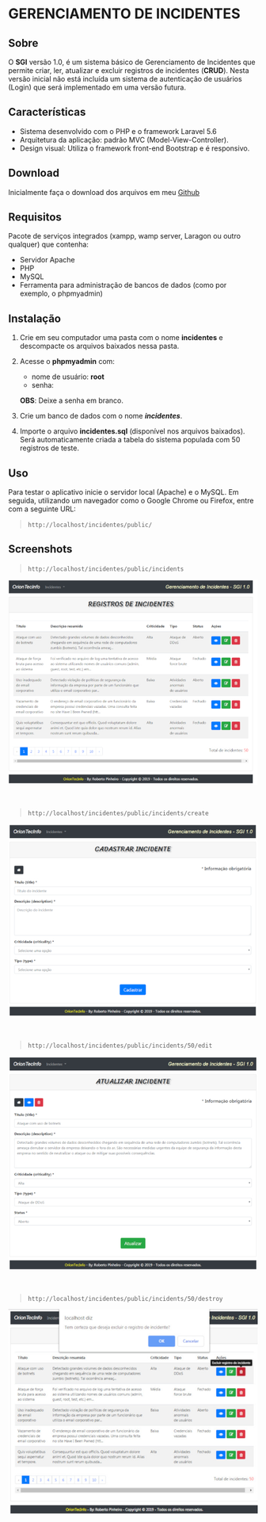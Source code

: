 # GERENCIAMENTO DE INCIDENTES

## Sobre

O **SGI** versão 1.0, é um sistema básico de Gerenciamento de Incidentes que permite criar, ler, atualizar e excluir registros de incidentes (**CRUD**). Nesta versão inicial não está incluída um sistema de autenticação de usuários (Login) que será implementado em uma versão futura.

## Características

- Sistema desenvolvido com o PHP e o framework Laravel 5.6
- Arquitetura da aplicação: padrão MVC (Model-View-Controller).
- Design visual: Utiliza o framework front-end Bootstrap e é responsivo.

## Download

Inicialmente faça o download dos arquivos em meu [Github](https://github.com/betopinheiro1005/projeto-gerenciamento-incidentes)

## Requisitos

Pacote de serviços integrados (xampp, wamp server, Laragon ou outro qualquer) que contenha:

- Servidor Apache
- PHP
- MySQL
- Ferramenta para administração de bancos de dados (como por exemplo, o phpmyadmin)


## Instalação

1. Crie em seu computador uma pasta com o nome **incidentes** e descompacte os arquivos baixados nessa pasta.
2. Acesse o **phpmyadmin** com:
    - nome de usuário: **root**
    - senha: 

    **OBS**: Deixe a senha em branco.

3. Crie um banco de dados com o nome ***incidentes***.
4. Importe o arquivo  **incidentes.sql** (disponível nos arquivos baixados). Será automaticamente criada a tabela do sistema populada com 50 registros de teste.

## Uso

Para testar o aplicativo inicie o servidor local (Apache) e o MySQL. Em seguida, utilizando um navegador como o Google Chrome ou Firefox, entre com a seguinte URL:

> `http://localhost/incidentes/public/`


## Screenshots


> `http://localhost/incidentes/public/incidents`


![](public/images/CRUD-Read.jpg)

<br>


> `http://localhost/incidentes/public/incidents/create`


![](public/images/CRUD-Create.jpg)

<br>

> `http://localhost/incidentes/public/incidents/50/edit`

![](public/images/CRUD-Update.jpg)

<br>

> `http://localhost/incidentes/public/incidents/50/destroy`


![](public/images/CRUD-Delete.jpg)
